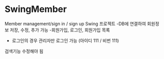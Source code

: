 # SwingMember
Member management/sign in / sign up
Swing 프로젝트 
-DB에 연결하여 회원정보 저장, 수정, 추가 가능 
-회원가입, 로그인, 회원가입 목록
  - 로그인의 경우 관리자만 로그인 가능 (아이디 111 / 비번 111)
 
 검색기능 수정해야 됨 

